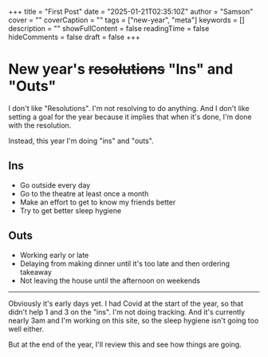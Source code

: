 +++
title = "First Post"
date = "2025-01-21T02:35:10Z"
author = "Samson"
cover = ""
coverCaption = ""
tags = ["new-year", "meta"]
keywords = []
description = ""
showFullContent = false
readingTime = false
hideComments = false
draft = false
+++

# New year's ~~resolutions~~ "Ins" and "Outs"

I don't like "Resolutions". I'm not resolving to do anything. And I don't like setting a goal for the year because it implies that when it's done, I'm done with the resolution. 

Instead, this year I'm doing "ins" and "outs". 

## Ins

* Go outside every day
* Go to the theatre at least once a month
* Make an effort to get to know my friends better
* Try to get better sleep hygiene

## Outs

* Working early or late
* Delaying from making dinner until it's too late and then ordering takeaway
* Not leaving the house until the afternoon on weekends

---

Obviously it's early days yet. I had Covid at the start of the year, so that didn't help 1 and 3 on the "ins". I'm not doing tracking. And it's currently nearly 3am and I'm working on this site, so the sleep hygiene isn't going too well either. 

But at the end of the year, I'll review this and see how things are going. 

